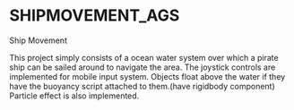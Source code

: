 # SHIPMOVEMENT_AGS
Ship Movement

This project simply consists of a ocean water system over which a pirate ship can be sailed around to navigate the area.
The joystick controls are implemented for mobile input system.
Objects float above the water if they have the buoyancy script attached to them.(have rigidbody component)
Particle effect is also implemented.
